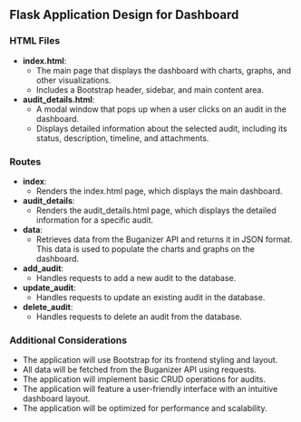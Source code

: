 ## Flask Application Design for Dashboard

### HTML Files

- **index.html**:
   - The main page that displays the dashboard with charts, graphs, and other visualizations.
   - Includes a Bootstrap header, sidebar, and main content area.
- **audit_details.html**:
   - A modal window that pops up when a user clicks on an audit in the dashboard.
   - Displays detailed information about the selected audit, including its status, description, timeline, and attachments.

### Routes

- **index**:
   - Renders the index.html page, which displays the main dashboard.
- **audit_details**:
   - Renders the audit_details.html page, which displays the detailed information for a specific audit.
- **data**:
   - Retrieves data from the Buganizer API and returns it in JSON format. This data is used to populate the charts and graphs on the dashboard.
- **add_audit**:
   - Handles requests to add a new audit to the database.
- **update_audit**:
   - Handles requests to update an existing audit in the database.
- **delete_audit**:
   - Handles requests to delete an audit from the database.

### Additional Considerations

- The application will use Bootstrap for its frontend styling and layout.
- All data will be fetched from the Buganizer API using requests.
- The application will implement basic CRUD operations for audits.
- The application will feature a user-friendly interface with an intuitive dashboard layout.
- The application will be optimized for performance and scalability.